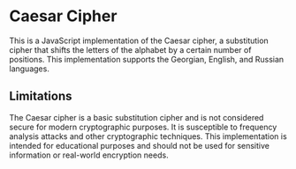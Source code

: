 # Caesar Cipher

This is a JavaScript implementation of the Caesar cipher, a substitution cipher that shifts the letters of the alphabet by a certain number of positions. This implementation supports the Georgian, English, and Russian languages.

## Limitations

The Caesar cipher is a basic substitution cipher and is not considered secure for modern cryptographic purposes. It is susceptible to frequency analysis attacks and other cryptographic techniques. This implementation is intended for educational purposes and should not be used for sensitive information or real-world encryption needs.